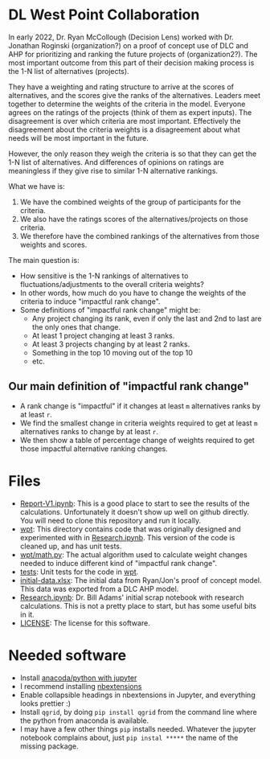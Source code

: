 # DL West Point Collaboration
In early 2022, Dr. Ryan McCollough (Decision Lens) worked with Dr. Jonathan Roginski (organization?) on a proof of
concept use of DLC and AHP for prioritizing and ranking the future
projects of (organization2?).
The most important outcome from this part of their decision making
process is the 1-N list of alternatives (projects).

They have a weighting and rating structure to arrive at the scores of alternatives, and the scores give the ranks of the alternatives.  Leaders meet together to determine
the weights of the criteria in the model.  Everyone agrees on the ratings
of the projects (think of them as expert inputs).  The disagreement is
over which criteria are most important.  Effectively the disagreement about
the criteria weights is a disagreement about what needs will be most important
in the future.

However, the only reason they weigh the criteria is so that they can
get the 1-N list of alternatives.  And differences of opinions on ratings
are meaningless if they give rise to similar 1-N alternative rankings.

What we have is:

1. We have the combined weights of the group of participants for the criteria.
2. We also have the ratings scores of the alternatives/projects on those criteria.
3. We therefore have the combined rankings of the alternatives from those weights and scores.

The main question is:

* How sensitive is the 1-N rankings of alternatives to fluctuations/adjustments to the overall criteria weights?
* In other words, how much do you have to change the weights of the criteria to induce "impactful rank change".
* Some definitions of "impactful rank change" might be:
  * Any project changing its rank, even if only the last and 2nd to last are the only ones that change.
  * At least 1 project changing at least 3 ranks.
  * At least 3 projects changing by at least 2 ranks.
  * Something in the top 10 moving out of the top 10
  * etc.

## Our main definition of "impactful rank change"

* A rank change is "impactful" if it changes at least `m` alternatives ranks
by at least `r`.
* We find the smallest change in criteria weights required to get at least
`m` alternatives ranks to change by at least `r`.
* We then show a table of percentage change of weights required to get those
impactful alternative ranking changes.

# Files
* [Report-V1.ipynb](Report-V1.ipynb): This is a good place to start to see the results of the calculations.  Unfortunately it doesn't show up well on github directly.  You will need to clone this repository and run it locally.
* [wpt](wpt): This directory contains code that was originally designed and experimented with in [Research.ipynb](Research.ipynb).  This version of the code is cleaned up, and has unit tests.
* [wpt/math.py](wpt/math.py): The actual algorithm used to calculate weight changes needed to induce different kind of "impactful rank change".
* [tests](test): Unit tests for the code in [wpt](wpt).
* [initial-data.xlsx](initial-data.xlsx): The initial data from Ryan/Jon's proof of concept model.  This data was exported from a DLC AHP model.
* [Research.ipynb](Research.ipynb): Dr. Bill Adams' initial scrap notebook with research calculations.  This is not a pretty place to start, but has some useful bits in it.
* [LICENSE](LICENSE): The license for this software.

# Needed software
* Install [anacoda/python with jupyter](https://www.anaconda.com/products/distribution)
* I recommend installing [nbextensions](https://jupyter-contrib-nbextensions.readthedocs.io/en/latest/install.html)
* Enable collapsible headings in nbextensions in Jupyter, and everything looks prettier :)
* Install `qgrid`, by doing `pip install qgrid` from the command line where the python from anaconda is available.
* I may have a few other things `pip` installs needed.  Whatever the jupyter notebook complains about, just `pip instal *****` the name of the missing package.
